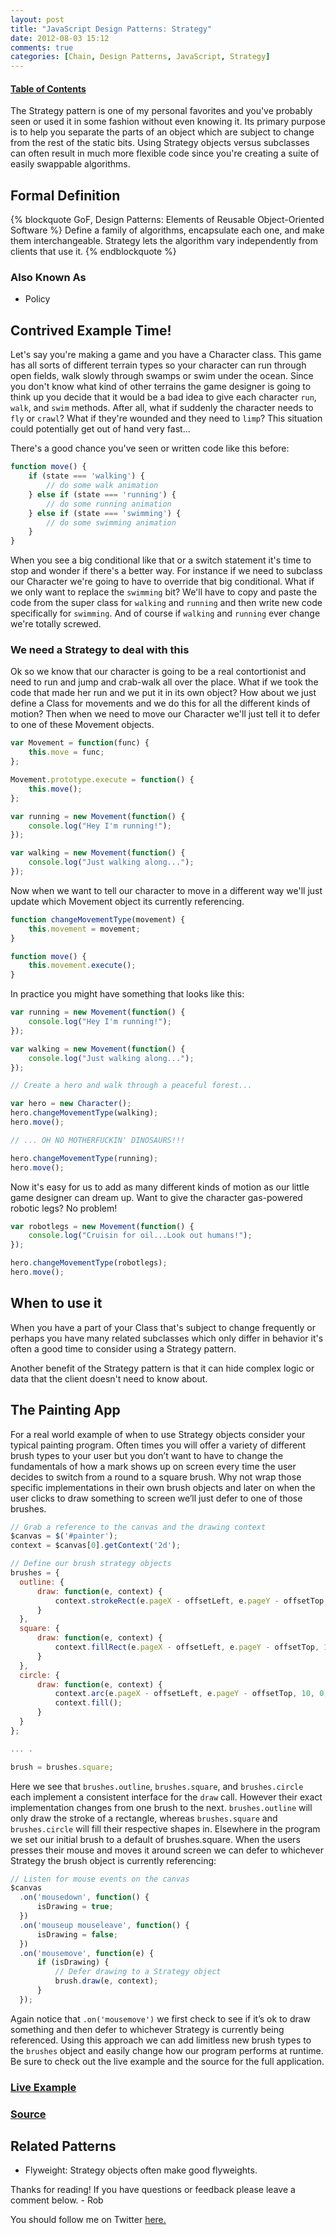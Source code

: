 ```yaml
---
layout: post
title: "JavaScript Design Patterns: Strategy"
date: 2012-08-03 15:12
comments: true
categories: [Chain, Design Patterns, JavaScript, Strategy]
---
```


#### [Table of Contents](http://robdodson.me/blog/2012/08/03/javascript-design-patterns/)

The Strategy pattern is one of my personal favorites and you've probably seen or used it in some fashion without even knowing it. Its primary purpose is to help you separate the parts of an object which are subject to change from the rest of the static bits. Using Strategy objects versus subclasses can often result in much more flexible code since you're creating a suite of easily swappable algorithms.

## Formal Definition

{% blockquote GoF, Design Patterns: Elements of Reusable Object-Oriented Software %}
Define a family of algorithms, encapsulate each one, and make them interchangeable. Strategy lets the algorithm vary independently from clients that use it.
{% endblockquote %}

### Also Known As

- Policy

## Contrived Example Time!
Let's say you're making a game and you have a Character class. This game has all sorts of different terrain types so your character can run through open fields, walk slowly through swamps or swim under the ocean. Since you don't know what kind of other terrains the game designer is going to think up you decide that it would be a bad idea to give each character `run`, `walk`, and `swim` methods. After all, what if suddenly the character needs to `fly` or `crawl`? What if they're wounded and they need to `limp`? This situation could potentially get out of hand very fast...

There's a good chance you've seen or written code like this before:

``` js
function move() {
	if (state === 'walking') {
		// do some walk animation
	} else if (state === 'running') {
		// do some running animation
	} else if (state === 'swimming') {
		// do some swimming animation
	}
}
```

When you see a big conditional like that or a switch statement it's time to stop and wonder if there's a better way. For instance if we need to subclass our Character we're going to have to override that big conditional. What if we only want to replace the `swimming` bit? We'll have to copy and paste the code from the super class for `walking` and `running` and then write new code specifically for `swimming`. And of course if `walking` and `running` ever change we're totally screwed.

### We need a Strategy to deal with this

Ok so we know that our character is going to be a real contortionist and need to run and jump and crab-walk all over the place. What if we took the code that made her run and we put it in its own object? How about we just define a Class for movements and we do this for all the different kinds of motion? Then when we need to move our Character we'll just tell it to defer to one of these Movement objects.

``` js
var Movement = function(func) {
	this.move = func;
};

Movement.prototype.execute = function() {
	this.move();
};

var running = new Movement(function() {
	console.log("Hey I'm running!");
});

var walking = new Movement(function() {
	console.log("Just walking along...");
});
```

Now when we want to tell our character to move in a different way we'll just update which Movement object its currently referencing.

``` js
function changeMovementType(movement) {
	this.movement = movement;
}

function move() {
	this.movement.execute();
}
```

In practice you might have something that looks like this:

``` js
var running = new Movement(function() {
	console.log("Hey I'm running!");
});

var walking = new Movement(function() {
	console.log("Just walking along...");
});

// Create a hero and walk through a peaceful forest...

var hero = new Character();
hero.changeMovementType(walking);
hero.move();

// ... OH NO MOTHERFUCKIN' DINOSAURS!!!

hero.changeMovementType(running);
hero.move();
```

Now it's easy for us to add as many different kinds of motion as our little game designer can dream up. Want to give the character gas-powered robotic legs? No problem!

``` js
var robotlegs = new Movement(function() {
	console.log("Cruisin for oil...Look out humans!");
});

hero.changeMovementType(robotlegs);
hero.move();
```

## When to use it

When you have a part of your Class that's subject to change frequently or perhaps you have many related subclasses which only differ in behavior it's often a good time to consider using a Strategy pattern.

Another benefit of the Strategy pattern is that it can hide complex logic or data that the client doesn't need to know about.

## The Painting App

For a real world example of when to use Strategy objects consider your typical painting program. Often times you will offer a variety of different brush types to your user but you don’t want to have to change the fundamentals of how a mark shows up on screen every time the user decides to switch from a round to a square brush. Why not wrap those specific implementations in their own brush objects and later on when the user clicks to draw something to screen we’ll just defer to one of those brushes.

``` js
// Grab a reference to the canvas and the drawing context
$canvas = $('#painter');
context = $canvas[0].getContext('2d');

// Define our brush strategy objects
brushes = {
  outline: {
      draw: function(e, context) {
          context.strokeRect(e.pageX - offsetLeft, e.pageY - offsetTop, 10, 10);
      }
  },
  square: {
      draw: function(e, context) {
          context.fillRect(e.pageX - offsetLeft, e.pageY - offsetTop, 10, 10);
      }
  },
  circle: {
      draw: function(e, context) {
          context.arc(e.pageX - offsetLeft, e.pageY - offsetTop, 10, 0, Math.PI * 2);
          context.fill();
      }
  }
};

... .

brush = brushes.square;
```

Here we see that `brushes.outline`, `brushes.square`, and `brushes.circle` each implement a consistent interface for the `draw` call. However their exact implementation changes from one brush to the next. `brushes.outline` will only draw the stroke of a rectangle, whereas `brushes.square` and `brushes.circle` will fill their respective shapes in. Elsewhere in the program we set our initial brush to a default of brushes.square. When the users presses their mouse and moves it around screen we can defer to whichever Strategy the brush object is currently referencing:

``` js
// Listen for mouse events on the canvas
$canvas
  .on('mousedown', function() {
      isDrawing = true;
  })
  .on('mouseup mouseleave', function() {
      isDrawing = false;
  })
  .on('mousemove', function(e) {
      if (isDrawing) {
          // Defer drawing to a Strategy object
          brush.draw(e, context);
      }
  });
```

Again notice that `.on('mousemove')` we first check to see if it’s ok to draw something and then defer to whichever Strategy is currently being referenced. Using this approach we can add limitless new brush types to the `brushes` object and easily change how our program performs at runtime. Be sure to check out the live example and the source for the full application.

### [Live Example](http://robdodson.s3.amazonaws.com/javascript-design-patterns/strategy/painter/index.html)

### [Source](https://github.com/robdodson/JavaScript-Design-Patterns/tree/master/strategy/painter)

## Related Patterns

- Flyweight: Strategy objects often make good flyweights.

Thanks for reading! If you have questions or feedback please leave a comment below. - Rob

You should follow me on Twitter [here.](http://twitter.com/rob_dodson)